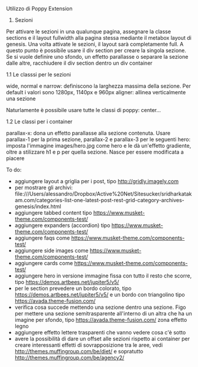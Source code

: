  Utilizzo di Poppy Extension

1. Sezioni

Per attivare le sezioni in una qualunque pagina, assegnare la classe sections e il layout fullwidth alla pagina stessa mediante il metabox layout di genesis.
Una volta attivate le sezioni, il layout sarà completamente full.
A questo punto è possibile usare il div section per creare la singola sezione. Se si vuole definire uno sfondo, un effetto parallasse o separare la sezione dalle altre, racchiudere il div section dentro un div container

1.1 Le classsi per le sezioni

wide, normal e narrow: definiscono la larghezza massima della sezione. Per default i valori sono 1280px, 1140px e 960px
aligner: allinea verticalmente una sezione

Naturlamente è possibile usare tutte le classi di poppy: center...

1.2 Le classi per i container

parallax-x: dona un effetto parallasse alla sezione contenuta. Usare parallax-1 per la prima sezione, parallax-2 e parallax-3 per le seguenti
hero: imposta l'immagine images/hero.jpg come hero e le dà un'effetto gradiente, oltre a stilizzare h1 e p per quella sezione. Nasce per essere modificata a piacere





To do:
- aggiungere layout a griglia per i post, tipo http://gridly.imagely.com
- per mostrare gli archivi: file:///Users/alessandro/Dropbox/Active%20Net/Sitesucker/sridharkatakam.com/categories-list-one-latest-post-rest-grid-category-archives-genesis/index.html
- aggiungere tabbed content tipo https://www.musket-theme.com/components-test/
- aggiungere expanders (accordion) tipo https://www.musket-theme.com/components-test/
- aggiungere faqs come https://www.musket-theme.com/components-test/
- aggiungere side images come https://www.musket-theme.com/components-test/
- aggiungere cards come https://www.musket-theme.com/components-test/
- aggiungere hero in versione immagine fissa con tutto il resto che scorre, tipo https://demos.artbees.net/jupiter5/v5/
- per le section prevedere un bordo colorato, tipo https://demos.artbees.net/jupiter5/v5/ e un bordo con triangolino tipo https://avada.theme-fusion.com/
- verifica cosa succede mettendo una sezione dentro una sezione. Figo per mettere una sezione semitrasparente all'interno di un altra che ha un imagine per sfondo, tipo https://avada.theme-fusion.com/ zona effetto legno
- aggiungere effetto lettere trasparenti che vanno vedere cosa c'è sotto
- avere la possibilità di dare un offset alle sezioni rispetto ai container per creare interessanti effetti di sovrapposizione tra le aree, vedi http://themes.muffingroup.com/be/diet/ e sopratutto http://themes.muffingroup.com/be/agency2/